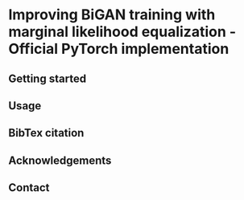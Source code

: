 # Improving BiGAN training with marginal likelihood equalization - Official PyTorch implementation

## Getting started

## Usage

## BibTex citation

## Acknowledgements

## Contact

